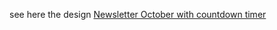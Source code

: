 see here the design [Newsletter October with countdown timer](https://jdupre81.github.io/NL-October/)
